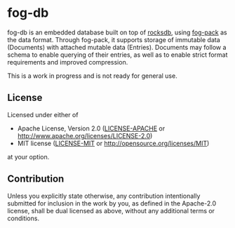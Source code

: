 fog-db
======

fog-db is an embedded database built on top of [rocksdb], using [fog-pack] as 
the data format. Through fog-pack, it supports storage of immutable data 
(Documents) with attached mutable data (Entries). Documents may follow a schema 
to enable querying of their entries, as well as to enable strict format 
requirements and improved compression.

This is a work in progress and is not ready for general use.

[rocksdb]: https://rocksdb.org/
[fog-pack]: https://crates.io/crates/fog-pack

## License

Licensed under either of

- Apache License, Version 2.0
	([LICENSE-APACHE](LICENSE-APACHE) or http://www.apache.org/licenses/LICENSE-2.0)
- MIT license
	([LICENSE-MIT](LICENSE-MIT) or http://opensource.org/licenses/MIT)

at your option.

## Contribution

Unless you explicitly state otherwise, any contribution intentionally submitted
for inclusion in the work by you, as defined in the Apache-2.0 license, shall be
dual licensed as above, without any additional terms or conditions.
